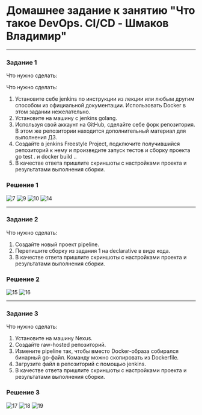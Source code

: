 # Домашнее задание к занятию "Что такое DevOps. СI/СD - Шмаков Владимир"
---

### Задание 1
Что нужно сделать:

Что нужно сделать:
 1. Установите себе jenkins по инструкции из лекции или любым другим способом из официальной документации. Использовать Docker в этом задании нежелательно.
 2. Установите на машину с jenkins golang.
 3. Используя свой аккаунт на GitHub, сделайте себе форк репозитория. В этом же репозитории находится дополнительный материал для выполнения ДЗ.
 4. Создайте в jenkins Freestyle Project, подключите получившийся репозиторий к нему и произведите запуск тестов и сборку проекта go test . и docker build ..
 5. В качестве ответа пришлите скриншоты с настройками проекта и результатами выполнения сборки.

### Решение 1
![7](https://github.com/user-attachments/assets/a67a2ae0-945e-4a6f-8935-673eae74b2e7)
![9](https://github.com/user-attachments/assets/aeb8e6b9-969e-481b-8249-6e296781f16e)
![10](https://github.com/user-attachments/assets/6d11e200-790b-4731-85c6-226fbfc93bd7)
![14](https://github.com/user-attachments/assets/ea624744-ddfe-42a7-901f-4b2cc1c2902b)

---

### Задание 2
Что нужно сделать:

1. Создайте новый проект pipeline.
2. Перепишите сборку из задания 1 на declarative в виде кода.
3. В качестве ответа пришлите скриншоты с настройками проекта и результатами выполнения сборки.

### Решение 2
![15](https://github.com/user-attachments/assets/6969007c-4e7f-45d0-88b5-3126b28d9aab)
![16](https://github.com/user-attachments/assets/3cf0670d-6083-47a2-a6c1-10f75294c623)

---

### Задание 3
Что нужно сделать:

1. Установите на машину Nexus.
2. Создайте raw-hosted репозиторий.
3. Измените pipeline так, чтобы вместо Docker-образа собирался бинарный go-файл. Команду можно скопировать из Dockerfile.
4. Загрузите файл в репозиторий с помощью jenkins.
5. В качестве ответа пришлите скриншоты с настройками проекта и результатами выполнения сборки.

### Решение 3
![17](https://github.com/user-attachments/assets/7e16dd75-da76-425c-b535-8be9ae54faa0)
![18](https://github.com/user-attachments/assets/c11c1561-0f0d-43a3-a3c6-d824a7144f08)
![19](https://github.com/user-attachments/assets/2819205e-2e12-4fbb-91e8-0e24ea3f0842)

